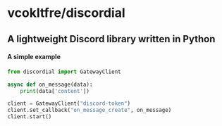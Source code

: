 # vcokltfre/discordial

## A lightweight Discord library written in Python

#### A simple example

```py
from discordial import GatewayClient

async def on_message(data):
    print(data['content'])

client = GatewayClient("discord-token")
client.set_callback("on_message_create", on_message)
client.start()
```